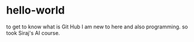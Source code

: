# hello-world
to get to know what is Git Hub
I am new to here and also programming. so took Siraj's AI course.
